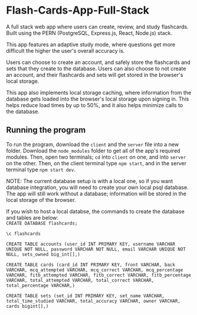 # Flash-Cards-App-Full-Stack
A full stack web app where users can create, review, and study flashcards. Built using the PERN (PostgreSQL, Express.js, React, Node.js) stack.

This app features an adaptive study mode, where questions get more difficult the higher the user's overall accuracy is.

Users can choose to create an account, and safely store the flashcards and sets that they create to the database. Users can also choose to not create an account, and their 
flashcards and sets will get stored in the browser's local storage.

This app also implements local storage caching, where information from the database gets loaded into the browser's local storage upon signing in. This helps reduce load
times by up to 50%, and it also helps minimize calls to the database.
## Running the program
To run the program, download the `client` and the `server` file into a new folder. Download the `node_modules` folder to get all of the app's required modules. Then,
open two terminals; `cd` into `client` on one, and into `server` on the other. Then, on the client terminal type `npm start`, and in the server terminal type `npm start dev`.

NOTE: The current database setup is with a local one, so if you want database integration, you will need to create your own local psql database. 
The app will still work without a database; information will be stored in the local storage of the browser.

If you wish to host a local databse, the commands to create the database and tables are below:\
`CREATE DATABASE flashcards;`

`\c flashcards`

`CREATE TABLE accounts (user_id INT PRIMARY KEY,
    username VARCHAR UNIQUE NOT NULL,
    password VARCHAR NOT NULL,
    email VARCHAR UNIQUE NOT NULL,
    sets_owned big_int[],)`

`CREATE TABLE cards (card_id INT PRIMARY KEY,
    front VARCHAR,
    back VARCHAR,
    mcq_attempted VARCHAR,
    mcq_correct VARCHAR,
    mcq_percentage VARCHAR,
    fitb_attempted VARCHAR,
    fitb_correct VARCHAR,
    fitb_percentage VARCHAR,
    total_attempted VARCHAR,
    total_correct VARCHAR,
    total_percentage VARCHAR,)`

`CREATE TABLE sets (set_id INT PRIMARY KEY,
    set_name VARCHAR,
    total_time_studied VARCHAR,
    total_accuracy VARCHAR,
    owner VARCHAR,
    cards bigint[],)`

    
